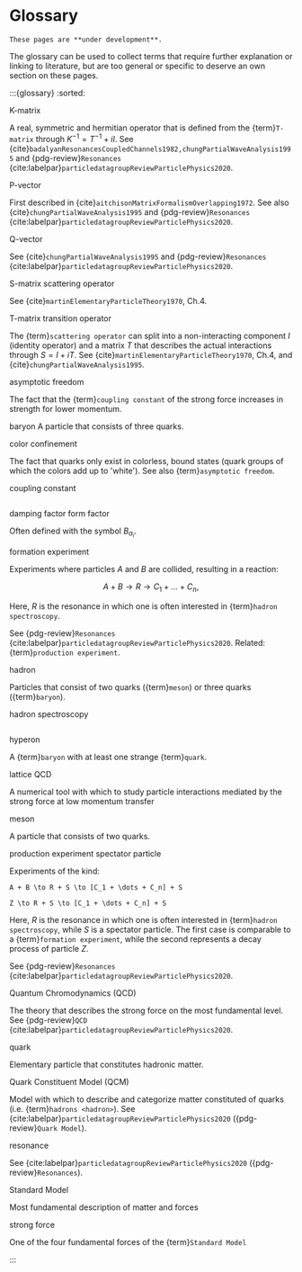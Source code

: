 <!-- cspell:ignore aitchison badalyan particledatagroup tanabashi -->

# Glossary

```{warning}
These pages are **under development**.
```

The glossary can be used to collect terms that require further explanation or
linking to literature, but are too general or specific to deserve an own
section on these pages.

<!-- prettier-ignore-start -->

:::{glossary}
:sorted:

K-matrix

  A real, symmetric and hermitian operator that is defined from the
  {term}`T-matrix` through $K^{-1} = T^{-1} + iI$. See
  {cite}`badalyanResonancesCoupledChannels1982,chungPartialWaveAnalysis1995`
  and {pdg-review}`Resonances`
  {cite:labelpar}`particledatagroupReviewParticlePhysics2020`.

P-vector

  First described in {cite}`aitchisonMatrixFormalismOverlapping1972`. See also
  {cite}`chungPartialWaveAnalysis1995` and {pdg-review}`Resonances`
  {cite:labelpar}`particledatagroupReviewParticlePhysics2020`.

Q-vector

  See {cite}`chungPartialWaveAnalysis1995` and
  {pdg-review}`Resonances`
  {cite:labelpar}`particledatagroupReviewParticlePhysics2020`.

S-matrix
scattering operator

  See {cite}`martinElementaryParticleTheory1970`, Ch.4.

T-matrix
transition operator

  The {term}`scattering operator` can split into a non-interacting component
  $I$ (identity operator) and a matrix $T$ that describes the actual
  interactions through $S = I + iT$. See
  {cite}`martinElementaryParticleTheory1970`, Ch.4, and
  {cite}`chungPartialWaveAnalysis1995`.

asymptotic freedom

  The fact that the {term}`coupling constant` of the strong force increases
  in strength for lower momentum.

baryon
  A particle that consists of three quarks.

color confinement

  The fact that quarks only exist in colorless, bound states (quark groups of
  which the colors add up to 'white'). See also {term}`asymptotic freedom`.

coupling constant

  ```{todo} Define coupling constant
  ```

damping factor
form factor

  Often defined with the symbol $B_{\alpha_i}$.

formation experiment

  Experiments where particles $A$ and $B$ are collided, resulting in a
  reaction:

  $$
  A + B \to R \to C_1 + \dots + C_n,
  $$

  Here, $R$ is the resonance in which one is often interested in
  {term}`hadron spectroscopy`.

  See {pdg-review}`Resonances`
  {cite:labelpar}`particledatagroupReviewParticlePhysics2020`. Related:
  {term}`production experiment`.

hadron

  Particles that consist of two quarks ({term}`meson`) or three quarks
  ({term}`baryon`).

hadron spectroscopy

  ```{todo} Define hadron spectroscopy
  ```

hyperon

  A {term}`baryon` with at least one strange {term}`quark`.

lattice QCD

  A numerical tool with which to study particle interactions mediated by the
  strong force at low momentum transfer

meson

  A particle that consists of two quarks.

production experiment
spectator particle

  Experiments of the kind:

  ```{math}
  A + B \to R + S \to [C_1 + \dots + C_n] + S

  Z \to R + S \to [C_1 + \dots + C_n] + S
  ```

  Here, $R$ is the resonance in which one is often interested in
  {term}`hadron spectroscopy`, while $S$ is a spectator particle. The first
  case is comparable to a {term}`formation experiment`, while the second
  represents a decay process of particle $Z$.

  See {pdg-review}`Resonances`
  {cite:labelpar}`particledatagroupReviewParticlePhysics2020`.

Quantum Chromodynamics (QCD)

  The theory that describes the strong force on the most fundamental level. See
  {pdg-review}`QCD`
  {cite:labelpar}`particledatagroupReviewParticlePhysics2020`.

quark

  Elementary particle that constitutes hadronic matter.

Quark Constituent Model (QCM)

  Model with which to describe and categorize matter constituted of quarks
  (i.e. {term}`hadrons <hadron>`). See
  {cite:labelpar}`particledatagroupReviewParticlePhysics2020`
  ({pdg-review}`Quark Model`).

resonance

  See {cite:labelpar}`particledatagroupReviewParticlePhysics2020`
  ({pdg-review}`Resonances`).

Standard Model

  Most fundamental description of matter and forces

strong force

  One of the four fundamental forces of the {term}`Standard Model`

:::
<!-- prettier-ignore-end -->
